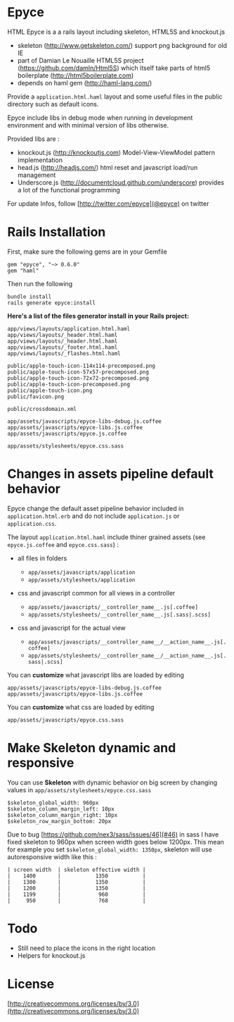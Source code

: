 Epyce
=====

HTML Epyce is a a rails layout including skeleton, HTML5S and knockout.js

* skeleton (http://www.getskeleton.com/)
  support png background for old IE
* part of Damian Le Nouaille HTML5S project (https://github.com/damln/Html5S) which itself take parts of html5 boilerplate (http://html5boilerplate.com)
* depends on haml gem (http://haml-lang.com/)

Provide a `application.html.haml` layout and some useful files in the public directory such as default icons.

Epyce include libs in debug mode when running in development environment and with minimal version of libs otherwise.

Provided libs are :

* knockout.js (http://knockoutjs.com)
  Model-View-ViewModel pattern implementation
* head.js (http://headjs.com/)
  html reset and javascript load/run management
* Underscore.js (http://documentcloud.github.com/underscore)
  provides a lot of the functional programming


For update Infos,  follow [http://twitter.com/epyce](@epyce) on twitter

Rails Installation
==================

First, make sure the following gems are in your Gemfile

    gem "epyce", "~> 0.6.0"
    gem "haml"

Then run the following

    bundle install
    rails generate epyce:install

**Here's a list of the files generator install in your Rails project:**

    app/views/layouts/application.html.haml
    app/views/layouts/_header.html.haml
    app/views/layouts/_header.html.haml
    app/views/layouts/_footer.html.haml
    app/views/layouts/_flashes.html.haml

    public/apple-touch-icon-114x114-precomposed.png
    public/apple-touch-icon-57x57-precomposed.png
    public/apple-touch-icon-72x72-precomposed.png
    public/apple-touch-icon-precomposed.png
    public/apple-touch-icon.png
    public/favicon.png

    public/crossdomain.xml

    app/assets/javascripts/epyce-libs-debug.js.coffee
    app/assets/javascripts/epyce-libs.js.coffee
    app/assets/javascripts/epyce.js.coffee

    app/assets/stylesheets/epyce.css.sass

Changes in assets pipeline default behavior
===========================================
Epyce change the default asset pipeline behavior included in `application.html.erb` and do not include `application.js` or `application.css`.

The layout `application.html.haml` include thiner grained assets (see `epyce.js.coffee` and `epyce.css.sass`) :

* all files in folders
    * `app/assets/javascripts/application`
    * `app/assets/stylesheets/application`

* css and javascript common for all views in a controller

    * `app/assets/javascripts/__controller_name__.js[.coffee]`
    * `app/assets/stylesheets/__controller_name__.js[.sass|.scss]`

* css and javascript for the actual view

    * `app/assets/javascripts/__controller_name__/__action_name__.js[.coffee]`
    * `app/assets/stylesheets/__controller_name__/__action_name__.js[.sass|.scss]`

You can **customize** what javascript libs are loaded by editing

    app/assets/javascripts/epyce-libs-debug.js.coffee
    app/assets/javascripts/epyce-libs.js.coffee

You can **customize** what css  are loaded by editing

    app/assets/javascripts/epyce.css.sass

Make Skeleton dynamic and responsive
====================================
You can use **Skeleton** with dynamic behavior on big screen by changing values in `app/assets/stylesheets/epyce.css.sass`

	$skeleton_global_width: 960px
	$skeleton_column_margin_left: 10px
	$skeleton_column_margin_right: 10px
	$skeleton_row_margin_bottom: 20px

Due to bug [https://github.com/nex3/sass/issues/46](#46) in sass I have fixed skeleton to 960px when screen width goes below 1200px.
This mean for example you set `$skeleton_global_width: 1350px`, skeleton will use autoresponsive width like this :

    | screen width  | skeleton effective width |
    |    1400       |           1350           |
    |    1300       |           1350           |
    |    1200       |           1350           |
    |    1199       |            960           |
    |     950       |            768           |


Todo
====
* Still need to place the icons in the right location
* Helpers for knockout.js

License
=======
[http://creativecommons.org/licenses/by/3.0](http://creativecommons.org/licenses/by/3.0)


